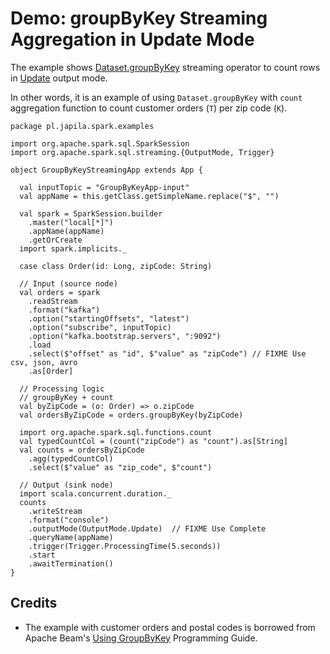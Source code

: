 # Demo: groupByKey Streaming Aggregation in Update Mode

The example shows [Dataset.groupByKey](../operators/groupByKey.md) streaming operator to count rows in [Update](../OutputMode.md#Update) output mode.

In other words, it is an example of using `Dataset.groupByKey` with `count` aggregation function to count customer orders (`T`) per zip code (`K`).

```text
package pl.japila.spark.examples

import org.apache.spark.sql.SparkSession
import org.apache.spark.sql.streaming.{OutputMode, Trigger}

object GroupByKeyStreamingApp extends App {

  val inputTopic = "GroupByKeyApp-input"
  val appName = this.getClass.getSimpleName.replace("$", "")

  val spark = SparkSession.builder
    .master("local[*]")
    .appName(appName)
    .getOrCreate
  import spark.implicits._

  case class Order(id: Long, zipCode: String)

  // Input (source node)
  val orders = spark
    .readStream
    .format("kafka")
    .option("startingOffsets", "latest")
    .option("subscribe", inputTopic)
    .option("kafka.bootstrap.servers", ":9092")
    .load
    .select($"offset" as "id", $"value" as "zipCode") // FIXME Use csv, json, avro
    .as[Order]

  // Processing logic
  // groupByKey + count
  val byZipCode = (o: Order) => o.zipCode
  val ordersByZipCode = orders.groupByKey(byZipCode)

  import org.apache.spark.sql.functions.count
  val typedCountCol = (count("zipCode") as "count").as[String]
  val counts = ordersByZipCode
    .agg(typedCountCol)
    .select($"value" as "zip_code", $"count")

  // Output (sink node)
  import scala.concurrent.duration._
  counts
    .writeStream
    .format("console")
    .outputMode(OutputMode.Update)  // FIXME Use Complete
    .queryName(appName)
    .trigger(Trigger.ProcessingTime(5.seconds))
    .start
    .awaitTermination()
}
```

## Credits

* The example with customer orders and postal codes is borrowed from Apache Beam's [Using GroupByKey](https://beam.apache.org/documentation/programming-guide/#transforms-gbk) Programming Guide.

